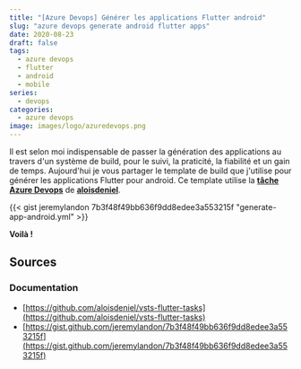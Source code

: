 ```yaml
---
title: "[Azure Devops] Générer les applications Flutter android"
slug: "azure devops generate android flutter apps"
date: 2020-08-23
draft: false
tags:
  - azure devops
  - flutter
  - android
  - mobile
series:
  - devops
categories:
  - azure devops
image: images/logo/azuredevops.png
---
```


Il est selon moi indispensable de passer la génération des applications au travers d'un système de build, pour le suivi, la praticité, la fiabilité et un gain de temps.
Aujourd'hui je vous partager le template de build que j'utilise pour générer les applications Flutter pour android.
Ce template utilise la **[tâche Azure Devops](https://github.com/aloisdeniel/vsts-flutter-tasks)** de **[aloisdeniel](https://github.com/aloisdeniel)**.

{{< gist jeremylandon 7b3f48f49bb636f9dd8edee3a553215f "generate-app-android.yml" >}}

**Voilà !**

## Sources

### Documentation

- [https://github.com/aloisdeniel/vsts-flutter-tasks](https://github.com/aloisdeniel/vsts-flutter-tasks)
- [https://gist.github.com/jeremylandon/7b3f48f49bb636f9dd8edee3a553215f](https://gist.github.com/jeremylandon/7b3f48f49bb636f9dd8edee3a553215f)
